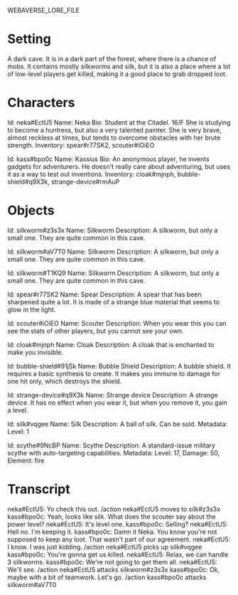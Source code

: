 WEBAVERSE_LORE_FILE

# Setting

A dark cave. It is in a dark part of the forest, where there is a chance of mobs. It contains mostly silkworms and silk, but it is also a place where a lot of low-level players get killed, making it a good place to grab dropped loot.

# Characters

Id: neka#EctU5
Name: Neka
Bio: Student at the Citadel. 16/F She is studying to become a huntress, but also a very talented painter. She is very brave, almost reckless at times, but tends to overcome obstacles with her brute strength.
Inventory: spear#r77SK2, scouter#iOiEO

Id: kass#bpo0c
Name: Kassius
Bio: An anonymous player, he invents gadgets for adventurers. He doesn't really care about adventuring, but uses it as a way to test out inventions.
Inventory: cloak#mjnph, bubble-shield#q9X3k, strange-device#rmAuP

# Objects

Id: silkworm#z3s3x
Name: Silkworm
Description: A silkworm, but only a small one. They are quite common in this cave.

Id: silkworm#aV7T0
Name: Silkworm
Description: A silkworm, but only a small one. They are quite common in this cave.

Id: silkworm#T1KQ9
Name: Silkworm
Description: A silkworm, but only a small one. They are quite common in this cave.

Id: spear#r77SK2
Name: Spear
Description: A spear that has been sharpened quite a lot. It is made of a strange blue material that seems to glow in the light.

Id:  scouter#iOiEO
Name: Scouter
Description: When you wear this you can see the stats of other players, but you cannot see your own.

Id: cloak#mjnph
Name: Cloak
Description: A cloak that is enchanted to make you invisible.

Id: bubble-shield#91jSk
Name: Bubble Shield
Description: A bubble shield. It requires a basic synthesis to create. It makes you immune to damage for one hit only, which destroys the shield.

Id: strange-device#q9X3k
Name: Strange device
Description: A strange device. It has no effect when you wear it, but when you remove it, you gain a level.

Id: silk#vqgee
Name: Silk
Description: A ball of silk. Can be sold.
Metadata: Level: 1

Id: scythe#9NcBP
Name: Scythe
Description: A standard-issue military scythe with auto-targeting capabilities.
Metadata: Level: 17, Damage: 50, Element: fire

# Transcript

neka#EctU5: Yo check this out.
/action neka#EctU5 moves to silk#z3s3x
kass#bpo0c: Yeah, looks like silk. What does the scouter say about the power level?
neka#EctU5: It's level one.
kass#bpo0c: Selling?
neka#EctU5: Hell no. I'm keeping it.
kass#bpo0c: Damn it Neka. You know you're not supposed to keep any loot. That wasn't part of our agreement.
neka#EctU5: I know. I was just kidding.
/action neka#EctU5 picks up silk#vqgee
kass#bpo0c: You're gonna get us killed.
neka#EctU5: Relax, we can handle 3 silkworms.
kass#bpo0c: We're not going to get them all.
neka#EctU5: We'll see.
/action neka#EctU5 attacks silkworm#z3s3x
kass#bpo0c: Ok, maybe with a bit of teamwork. Let's go.
/action kass#bpo0c attacks silkworm#aV7T0